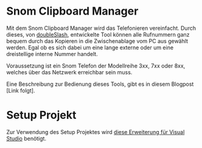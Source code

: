 # Snom Clipboard Manager

Mit dem Snom Clipboard Manager wird das Telefonieren vereinfacht. 
Durch dieses, von [doubleSlash](https://www.doubleslash.de/), entwickelte Tool können alle Rufnummern ganz bequem durch das Kopieren in die Zwischenablage vom PC aus gewählt werden. 
Egal ob es sich dabei um eine lange externe oder um eine dreistellige interne Nummer handelt. 

Voraussetzung ist ein Snom Telefon der Modellreihe 3xx, 7xx oder 8xx, welches über das Netzwerk erreichbar sein muss.

Eine Beschreibung zur Bedienung dieses Tools, gibt es in diesem Blogpost [Link folgt].

# Setup Projekt

Zur Verwendung des Setup Projektes wird [diese Erweiterung für Visual Studio](https://marketplace.visualstudio.com/items?itemName=VisualStudioProductTeam.MicrosoftVisualStudio2015InstallerProjects) benötigt.
